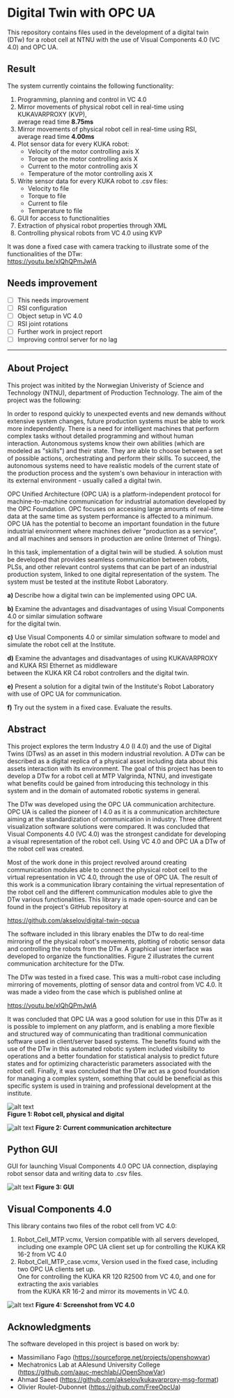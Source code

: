 # Digital Twin with OPC UA
This repository contains files used in the development of a digital twin (DTw) for a robot cell at NTNU with the use of Visual Components 4.0 (VC 4.0) and OPC UA.

## Result
The system currently cointains the following functionality:
1. Programming, planning and control in VC 4.0
2. Mirror movements of physical robot cell in real-time using KUKAVARPROXY (KVP), <br />
average read time **8.75ms**
3. Mirror movements of physical robot cell in real-time using RSI, <br />
average read time **4.00ms**
4. Plot sensor data for every KUKA robot:
   * Velocity of the motor controlling axis X
   * Torque on the motor controlling axis X
   * Current to the motor controlling axis X
   * Temperature of the motor controlling axis X
5. Write sensor data for every KUKA robot to .csv files:
   * Velocity to file
   * Torque to file
   * Current to file
   * Temperature to file
6. GUI for access to functionalities
7. Extraction of physical robot properties through XML
8. Controlling physical robots from VC 4.0 using KVP

It was done a fixed case with camera tracking to illustrate some of the functionalities of the DTw: <br /> 
https://youtu.be/xlQhQPmJwlA

## Needs improvement
- [ ] This needs improvement
- [ ] RSI configuration
- [ ] Object setup in VC 4.0
- [ ] RSI joint rotations
- [ ] Further work in project report
- [ ] Improving control server for no lag

---

## About Project
This project was initited by the Norwegian Univeristy of Science and Technology (NTNU), department of Production Technology. The aim of the project was the following:

In order to respond quickly to unexpected events and new demands without extensive system changes, future production systems must be able to work more independently. There is a need for intelligent machines that perform complex tasks without detailed programming and without human interaction. Autonomous systems know their own abilities (which are modeled as "skills") and their state. They are able to choose between a set of possible actions, orchestrating and perform their skills. To succeed, the autonomous systems need to have realistic models of the current state of the production process and the system's own behaviour in interaction with its external environment - usually called a digital twin. 

OPC Unified Architecture (OPC UA) is a platform-independent protocol for machine-to-machine communication for industrial automation developed by the OPC Foundation. OPC focuses on accessing large amounts of real-time data at the same time as system performance is affected to a minimum. OPC UA has the potential to become an important foundation in the future industrial environment where machines deliver "production as a service", and all machines and sensors in production are online (Internet of Things).

In this task, implementation of a digital twin will be studied. A solution must be developed that provides seamless communication between robots, PLSs, and other relevant control systems that can be part of an industrial production system, linked to one digital representation of the system. The system must be tested at the institute Robot Laboratory.

**a)** Describe how a digital twin can be implemented using OPC UA.

**b)** Examine the advantages and disadvantages of using Visual Components 4.0 or similar simulation software <br />
   for the digital twin.
   
**c)** Use Visual Components 4.0 or similar simulation software to model and simulate the robot cell at the Institute.

**d)** Examine the advantages and disadvantages of using KUKAVARPROXY and KUKA RSI Ethernet as middleware <br />
   between the KUKA KR C4 robot controllers and the digital twin.
   
**e)** Present a solution for a digital twin of the Institute's Robot Laboratory with use of OPC UA for communication.

**f)** Try out the system in a fixed case. Evaluate the results.

## Abstract
This project explores the term Industry 4.0 (I 4.0) and the use of Digital Twins (DTws) as an asset in this modern industrial revolution. A DTw can be described as a digital replica of a physical asset including data about this assets interaction with its environment. The goal of this project has been to develop a DTw for a robot cell at MTP Valgrinda, NTNU, and investigate what benefits could be gained from introducing this technology in this system and in the domain of automated robotic systems in general. 

The DTw was developed using the OPC UA communication architecture. OPC UA is called the pioneer of I 4.0 as it is a communication architecture aiming at the standardization of communication in industry. Three different visualization software solutions were compared. It was concluded that Visual Components 4.0 (VC 4.0) was the strongest candidate for developing a visual representation of the robot cell. Using VC 4.0 and OPC UA a DTw of the robot cell was created. 

Most of the work done in this project revolved around creating communication modules able to connect the physical robot cell to the virtual representation in VC 4.0, through the use of OPC UA. The result of this work is a communication library containing the virtual representation of the robot cell and the different communication modules able to give the DTw various functionalities. This library is made open-source and can be found in the project's GitHub repository at 

https://github.com/akselov/digital-twin-opcua

The software included in this library enables the DTw to do real-time mirroring of the physical robot's movements, plotting of robotic sensor data and controlling the robots from the DTw. A graphical user interface was developed to organize the functionalities. Figure 2 illustrates the current communication architecture for the DTw.

The DTw was tested in a fixed case. This was a multi-robot case including mirroring of movements, plotting of sensor data and control from VC 4.0. It was made a video from the case which is published online at

https://youtu.be/xlQhQPmJwlA

It was concluded that OPC UA was a good solution for use in this DTw as it is possible to implement on any platform, and is enabling a more flexible and structured way of communicating than traditional communication software used in client/server based systems. The benefits found with the use of the DTw in this automated robotic system included visibility to operations and a better foundation for statistical analysis to predict future states and for optimizing characteristic parameters associated with the robot cell. Finally, it was concluded that the DTw act as a good foundation for managing a complex system, something that could be beneficial as this specific system is used in training and professional development at the institute.

![alt text](https://github.com/akselov/digital-twin-opcua/blob/master/pictures/Physical_%26_digital_model.png)
<br />**Figure 1: Robot cell, physical and digital**

![alt text](https://github.com/akselov/digital-twin-opcua/blob/master/pictures/InformationFlow.png)
**Figure 2: Current communication architecture**

## Python GUI
GUI for launching Visual Components 4.0 OPC UA connection, displaying robot sensor data and writing data to .csv files.

![alt text](https://github.com/akselov/digital-twin-opcua/blob/master/pictures/gui_full.png)
**Figure 3: GUI**

## Visual Components 4.0
This library contains two files of the robot cell from VC 4.0:
1. Robot_Cell_MTP.vcmx, Version compatible with all servers developed, <br />
including one example OPC UA client set up for controlling the KUKA KR 16-2 from VC 4.0
2. Robot_Cell_MTP_case.vcmx, Version used in the fixed case, including two OPC UA clients set up. <br />
One for controlling the KUKA KR 120 R2500 from VC 4.0, and one for extracting the axis variables <br />
from the KUKA KR 16-2 and mirror its movements in VC 4.0.

![alt text](https://github.com/akselov/digital-twin-opcua/blob/master/pictures/VCmodel.png)
**Figure 4: Screenshot from VC 4.0**

## Acknowledgments
The software developed in this project is based on work by: 
- Massimiliano Fago (https://sourceforge.net/projects/openshowvar)
- Mechatronics Lab at AAlesund University College (https://github.com/aauc-mechlab/JOpenShowVar)
- Ahmad Saeed (https://github.com/akselov/kukavarproxy-msg-format)
- Olivier Roulet-Dubonnet (https://github.com/FreeOpcUa)
